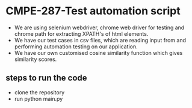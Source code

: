 # CMPE-287-Test automation script

- We are using selenium webdriver, chrome web driver for testing and chrome path for extracting XPATH's of html elements.
- We have our test cases in csv files, which are reading input from and performing automation testing on our application.
- We have our own customised cosine similarity function which gives similarity scores.

## steps to run the code
- clone the repository 
- run python main.py
